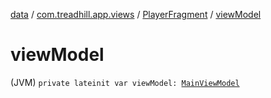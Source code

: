 [data](../../index.md) / [com.treadhill.app.views](../index.md) / [PlayerFragment](index.md) / [viewModel](./view-model.md)

# viewModel

(JVM) `private lateinit var viewModel: `[`MainViewModel`](../../com.treadhill.app.view-model/-main-view-model/index.md)